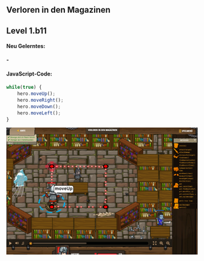 ## **Verloren in den Magazinen**
## Level 1.b11

#### Neu Gelerntes:
<b>-</b>

[comment]: <> (Was wurde gelernt und wie funktioniert die Technik?)

#### JavaScript-Code:
```js
while(true) {
    hero.moveUp();
    hero.moveRight();
    hero.moveDown();
    hero.moveLeft();   
}
```
![image](lvl1_b11.png)